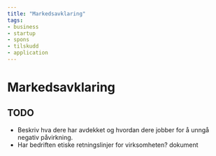 ```yaml
---
title: "Markedsavklaring"
tags:
- business
- startup
- spons
- tilskudd
- application
---
```

# Markedsavklaring

## TODO
- Beskriv hva dere har avdekket og hvordan dere jobber for å unngå negativ påvirkning.
- Har bedriften etiske retningslinjer for virksomheten? dokument